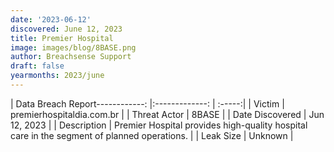 ```yaml
---
date: '2023-06-12'
discovered: June 12, 2023
title: Premier Hospital
image: images/blog/8BASE.png
author: Breachsense Support
draft: false
yearmonths: 2023/june
---
```


| Data Breach Report------------:     |:-------------:    | :-----:|
| Victim      | premierhospitaldia.com.br      | 
| Threat Actor      | 8BASE      | 
| Date Discovered      | Jun 12, 2023      | 
| Description      | Premier Hospital provides high-quality hospital care in the segment of planned operations.      | 
| Leak Size      | Unknown      | 


